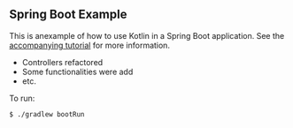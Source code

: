 ## Spring Boot Example

This is anexample of how to use Kotlin in a Spring Boot application. See the [accompanying tutorial](http://kotlinlang.org/docs/tutorials/spring-boot-restful.html)
for more information.

- Controllers refactored
- Some functionalities were add
- etc.

To run:

```
$ ./gradlew bootRun
```

